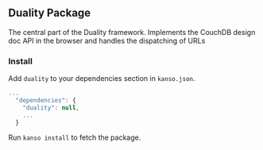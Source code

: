 ## Duality Package

The central part of the Duality framework. Implements the CouchDB design doc API in the browser and handles the dispatching of URLs

### Install

Add `duality` to your dependencies section in `kanso.json`.

```javascript
...
  "dependencies": {
    "duality": null,
    ...
  }
```

Run `kanso install` to fetch the package.